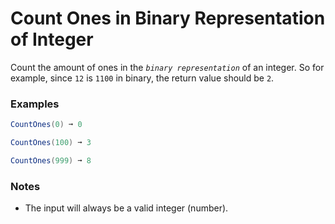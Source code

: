 # Count Ones in Binary Representation of Integer

Count the amount of ones in the *`binary representation`* of an integer. So for example, since `12` is `1100` in binary, the return value should be `2`.

### Examples
```cs
CountOnes(0) ➞ 0

CountOnes(100) ➞ 3

CountOnes(999) ➞ 8
```
### Notes
* The input will always be a valid integer (number).